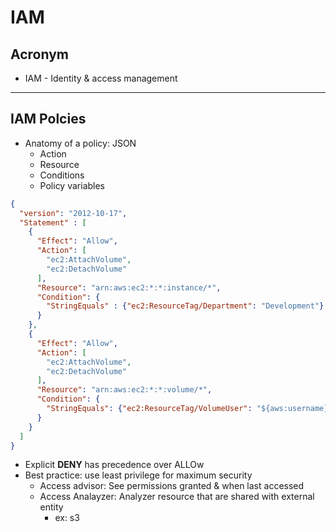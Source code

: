 # IAM

## Acronym
* IAM - Identity & access management

---

## IAM Polcies
* Anatomy of a policy: JSON
    * Action
    * Resource
    * Conditions
    * Policy variables

````json
{
  "version": "2012-10-17",
  "Statement" : [
    {
      "Effect": "Allow",
      "Action": [
        "ec2:AttachVolume",
        "ec2:DetachVolume"
      ],
      "Resource": "arn:aws:ec2:*:*:instance/*",
      "Condition": {
        "StringEquals" : {"ec2:ResourceTag/Department": "Development"}
      }
    },
    {
      "Effect": "Allow",
      "Action": [
        "ec2:AttachVolume",
        "ec2:DetachVolume"
      ],
      "Resource": "arn:aws:ec2:*:*:volume/*",
      "Condition": {
        "StringEquals": {"ec2:ResourceTag/VolumeUser": "${aws:username}"}
      }
    }
  ]
}
````

* Explicit **DENY** has precedence over ALLOw
* Best practice: use least privilege for maximum security
    * Access advisor: See permissions granted & when last accessed
    * Access Analayzer: Analyzer resource that are shared with external entity
      * ex: s3
